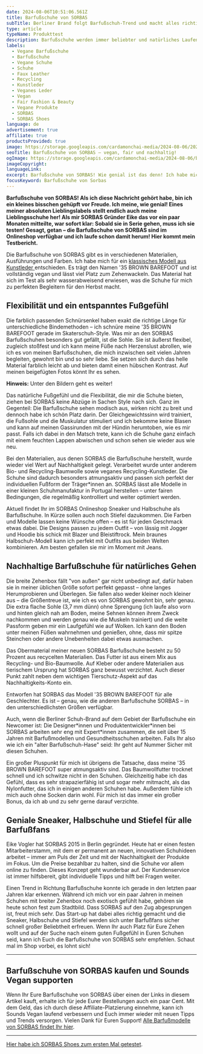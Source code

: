 ```yaml
---
date: 2024-08-06T10:51:06.561Z
title: Barfußschuhe von SORBAS
subTitle: Berliner Brand folgt Barfußschuh-Trend und macht alles richtig
type: article
typeName: Produkttest
description: Barfußschuhe werden immer beliebter und natürliches Laufen ist längst mehr als ein Trend. Jetzt hat es auch eine meiner Lieblingsbrands erwischt – SORBAS aus Berlin stellt Barfußschuhe her! Holt Euch hier alle Infos über die Sneaker und Halbschuhe und testet sie direkt!
labels:
  - Vegane Barfußschuhe
  - Barfußschuhe
  - Vegane Schuhe
  - Schuhe
  - Faux Leather
  - Recycling
  - Kunstleder
  - Veganes Leder
  - Vegan
  - Fair Fashion & Beauty
  - Vegane Produkte
  - SORBAS
  - SORBAS Shoes
language: de
advertisement: true
affiliate: true
productsProvided: true
image: https://storage.googleapis.com/cardamonchai-media/2024-08-06/2024-08-05-sorbas-svegan-com-19-jpg-imagine-583828_9a887e_1024_768/640.webp
seoTitle: Barfußschuhe von SORBAS – vegan, fair und nachhaltig!
ogImage: https://storage.googleapis.com/cardamonchai-media/2024-08-06/barfussschuhe-von-sorbas-soundsvegan-com-og-jpg-imagine-f8f8f8_969c83_1200_628/640.webp
imageCopyright:
languageLink:
excerpt: Barfußschuhe von SORBAS! Wie genial ist das denn! Ich habe mich sehr über die Nachricht von SORBAS-Gründer Eike gefreut und musste natürlich gleich ein paar Halbschuhe testen. Weil sie mir so gut gefallen und ich meine Freude natürlich mit Euch teilen will, habe ich meine Erfahrungen damit hier notiert und einige wertvolle Infos für Euch zum Berliner Start-up zusammengefasst. Ich wünsche Euch fröhliches Zehenwackeln und viel Spaß beim Lesen!
focusKeyword: Barfußschuhe von Sorbas
---
```


**Barfußschuhe von SORBAS! Als ich diese Nachricht gehört habe, bin ich ein kleines bisschen gehüpft vor Freude. Ich meine, wie genial! Eines meiner absoluten Lieblingslabels stellt endlich auch meine Lieblingsschuhe her! Als mir SORBAS Gründer Eike das vor ein paar Monaten mitteilte, war sofort klar: Sobald sie in Serie gehen, muss ich sie testen! Gesagt, getan – die Barfußschuhe von SORBAS sind im Onlineshop verfügbar und ich laufe schon damit herum! Hier kommt mein Testbericht.**

Die Barfußschuhe von SORBAS gibt es in verschiedenen Materialien, Ausführungen und Farben. Ich habe mich für ein [klassisches Modell aus Kunstleder ](https://t.adcell.com/p/click?promoId=255660&slotId=80259&param0=https%3A%2F%2FSORBASshoes.com%2Fschuh%2F35-barfusssschuhe-leder-braun-vegan%2F)entschieden. Es trägt den Namen '35 BROWN BAREFOOT und ist vollständig vegan und lässt viel Platz zum Zehenwackeln. Das Material hat sich im Test als sehr wasserabweisend erwiesen, was die Schuhe für mich zu perfekten Begleitern für den Herbst macht.

## Flexibilität und ein entspanntes Fußgefühl

Die farblich passenden Schnürsenkel haben exakt die richtige Länge für unterschiedliche Bindemethoden – ich schnüre meine '35 BROWN BAREFOOT gerade im Skaterschuh-Style. Was mir an den SORBAS Barfußschuhen besonders gut gefällt, ist die Sohle. Sie ist äußerst flexibel, zugleich stoßfest und ich kann meine Füße nach Herzenslust abrollen, wie ich es von meinen Barfußschuhen, die mich inzwischen seit vielen Jahren begleiten, gewohnt bin und so sehr liebe. Sie setzen sich durch das helle Material farblich leicht ab und bieten damit einen hübschen Kontrast. Auf meinen beigefügten Fotos könnt Ihr es sehen.

**Hinweis:** Unter den Bildern geht es weiter!

<Gallery name="barfussschuhe-von-sorbas-1" />

Das natürliche Fußgefühl und die Flexibilität, die mir die Schuhe bieten, ziehen bei SORBAS keine Abzüge in Sachen Style nach sich. Ganz im Gegenteil: Die Barfußschuhe sehen modisch aus, wirken nicht zu breit und dennoch habe ich schön Platz darin. Der Gleichgewichtssinn wird trainiert, die Fußsohle und die Muskulatur stimuliert und ich bekomme keine Blasen und kann auf meinen Gassirunden mit der Hündin herumtoben, wie es mir passt. Falls ich dabei in den Matsch trete, kann ich die Schuhe ganz einfach mit einem feuchten Lappen abwischen und schon sehen sie wieder aus wie neu.

Bei den Materialien, aus denen SORBAS die Barfußschuhe herstellt, wurde wieder viel Wert auf Nachhaltigkeit gelegt. Verarbeitet wurde unter anderem Bio- und Recycling-Baumwolle sowie veganes Recycling-Kunstleder. Die Schuhe sind dadurch besonders atmungsaktiv und passen sich perfekt der individuellen Fußform der Träger\*innen an. SORBAS lässt alle Modelle in einer kleinen Schuhmanufaktur in Portugal herstellen – unter fairen Bedingungen, die regelmäßig kontrolliert und weiter optimiert werden.

Aktuell findet Ihr im SORBAS Onlineshop Sneaker und Halbschuhe als Barfußschuhe. In Kürze sollen auch noch Stiefel dazukommen. Die Farben und Modelle lassen keine Wünsche offen – es ist für jeden Geschmack etwas dabei. Die Designs passen zu jedem Outfit – von lässig mit Jogger und Hoodie bis schick mit Blazer und Bleistiftrock. Mein braunes Halbschuh-Modell kann ich perfekt mit Outfits aus beiden Welten kombinieren. Am besten gefallen sie mir im Moment mit Jeans.

## Nachhaltige Barfußschuhe für natürliches Gehen

Die breite Zehenbox fällt "von außen" gar nicht unbedingt auf, dafür haben sie in meiner üblichen Größe sofort perfekt gepasst – ohne langes Herumprobieren und Überlegen. Sie fallen also weder kleiner noch kleiner aus – die Größentreue ist, wie ich es von SORBAS gewohnt bin, sehr genau. Die extra flache Sohle (3,7 mm dünn) ohne Sprengung (ich laufe also vorn und hinten gleich nah am Boden, meine Sehnen können ihrem Zweck nachkommen und werden genau wie die Muskeln trainiert) und die weite Passform geben mir ein Laufgefühl wie auf Wolken. Ich kann den Boden unter meinen Füßen wahrnehmen und genießen, ohne, dass mir spitze Steinchen oder andere Unebenheiten dabei etwas ausmachen.

Das Obermaterial meiner neuen SORBAS Barfußschuhe besteht zu 50 Prozent aus recycelten Materialien. Das Futter ist aus einem Mix aus Recycling- und Bio-Baumwolle. Auf Kleber oder andere Materialien aus tierischem Ursprung hat SORBAS ganz bewusst verzichtet. Auch dieser Punkt zahlt neben dem wichtigen Tierschutz-Aspekt auf das Nachhaltigkeits-Konto ein.

Entworfen hat SORBAS das Modell '35 BROWN BAREFOOT für alle Geschlechter. Es ist – genau, wie die anderen Barfußschuhe SORBAS – in den unterschiedlichsten Größen verfügbar.

Auch, wenn die Berliner Schuh-Brand auf dem Gebiet der Barfußschuhe ein Newcomer ist: Die Designer\*innen und Produktentwickler\*innen bei SORBAS arbeiten sehr eng mit Expert\*innen zusammen, die seit über 15 Jahren mit Barfußmodellen und Gesundheitsschuhen arbeiten. Falls Ihr also wie ich ein "alter Barfußschuh-Hase" seid: Ihr geht auf Nummer Sicher mit diesen Schuhen.

Ein großer Pluspunkt für mich ist übrigens die Tatsache, dass meine '35 BROWN BAREFOOT super atmungsaktiv sind. Das Baumwollfutter trocknet schnell und ich schwitze nicht in den Schuhen. Gleichzeitig habe ich das Gefühl, dass es sehr strapazierfähig ist und sogar mehr mitmacht, als das Nylonfutter, das ich in einigen anderen Schuhen habe. Außerdem fühle ich mich auch ohne Socken darin wohl. Für mich ist das immer ein großer Bonus, da ich ab und zu sehr gerne darauf verzichte.

## Geniale Sneaker, Halbschuhe und Stiefel für alle Barfußfans

Eike Vogler hat SORBAS 2015 in Berlin gegründet. Heute hat er einen festen Mitarbeiterstamm, mit dem er permanent an neuen, innovativen Schuhideen arbeitet – immer am Puls der Zeit und mit der Nachhaltigkeit der Produkte im Fokus. Um die Preise bezahlbar zu halten, sind die Schuhe vor allem online zu finden. Dieses Konzept geht wunderbar auf. Der Kundenservice ist immer hilfsbereit, gibt individuelle Tipps und hilft bei Fragen weiter.

Einen Trend in Richtung Barfußschuhe konnte ich gerade in den letzten paar Jahren klar erkennen. Während ich mich vor ein paar Jahren in meinen Schuhen mit breiter Zehenbox noch exotisch gefühlt habe, gehören sie heute schon fest zum Stadtbild. Dass SORBAS auf den Zug abgesprungen ist, freut mich sehr. Das Start-up hat dabei alles richtig gemacht und die Sneaker, Halbschuhe und Stiefel werden sich unter Barfußfans sicher schnell großer Beliebtheit erfreuen. Wenn Ihr auch Platz für Eure Zehen wollt und auf der Suche nach einem guten Fußgefühl in Euren Schuhen seid, kann ich Euch die Barfußschuhe von SORBAS sehr empfehlen. Schaut mal im Shop vorbei, es lohnt sich!

---

## Barfußschuhe von SORBAS kaufen und Sounds Vegan supporten

Wenn Ihr Eure Barfußschuhe von SORBAS über einen der Links in diesem Artikel kauft, erhalte ich für jede Eurer Bestellungen auch ein paar Cent. Mit dem Geld, das ich durch diese Affiliate-Platzierung einnehme, kann ich Sounds Vegan laufend verbessern und Euch immer wieder mit neuen Tipps und Trends versorgen. Vielen Dank für Euren Support! [Alle Barfußmodelle von SORBAS findet Ihr hier](https://t.adcell.com/p/click?promoId=255660&slotId=80259&param0=https%3A%2F%2FSORBASshoes.com%2Fschuhe%2Fbarfussschuhe-barfusssneaker%2F).

---

[Hier habe ich SORBAS Shoes zum ersten Mal getestet](/2020/03/sorbas-shoes/).

<Gallery name="barfussschuhe-von-sorbas-2" />
